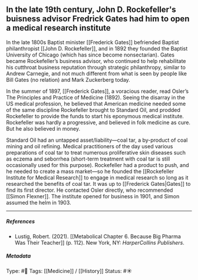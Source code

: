 ## In the late 19th century, John D. Rockefeller's buisness advisor Fredrick Gates had him to open a medical research institute # 

In the late 1800s Baptist minister [[Frederick Gates]] befriended Baptist philanthropist [[John D. Rockefeller]], and in 1892 they founded the Baptist University of Chicago (which has since become nonsectarian). Gates became Rockefeller’s business advisor, who continued to help rehabilitate his cutthroat business reputation through strategic philanthropy, similar to Andrew Carnegie, and not much different from what is seen by people like Bill Gates (no relation) and Mark Zuckerberg today.

In the summer of 1897, [[Frederick Gates]], a voracious reader, read Osler’s The Principles and Practice of Medicine (1892). Seeing the disarray in the US medical profession, he believed that American medicine needed some of the same discipline Rockefeller brought to Standard Oil, and prodded Rockefeller to provide the funds to start his eponymous medical institute. Rockefeller was hardly a progressive, and believed in folk medicine as cure. But he also believed in money.

Standard Oil had an untapped asset/liability—coal tar, a by-product of coal mining and oil refining. Medical practitioners of the day used various preparations of coal tar to treat numerous proliferative skin diseases such as eczema and seborrhea (short-term treatment with coal tar is still occasionally used for this purpose). Rockefeller had a product to push, and he needed to create a mass market—so he founded the [[Rockefeller Institute for Medical Research]] to engage in medical research so long as it researched the benefits of coal tar. It was up to [[Frederick Gates|Gates]] to find its first director. He contacted Osler directly, who recommended [[Simon Flexner]]. The institute opened for business in 1901, and Simon assumed the helm in 1903.

___

##### References

- Lustig, Robert. (2021). [[Metabolical Chapter 6. Because Big Pharma Was Their Teacher]] (p. 112). New York, NY: _HarperCollins Publishers_.

##### Metadata

Type: #🔴 
Tags: [[Medicine]] / [[History]] 
Status: #☀️ 
